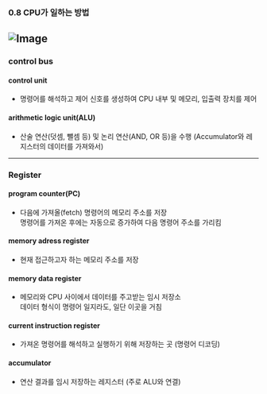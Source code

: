 ### 0.8 CPU가 일하는 방법
![Image](https://github.com/user-attachments/assets/e6c0e76c-95c8-4c16-bd8d-af640faa31f3)
---

### control bus

#### control unit
- 명령어를 해석하고 제어 신호를 생성하여 CPU 내부 및 메모리, 입출력 장치를 제어

#### arithmetic logic unit(ALU)
- 산술 연산(덧셈, 뺄셈 등) 및 논리 연산(AND, OR 등)을 수행
(Accumulator와 레지스터의 데이터를 가져와서)
---

### Register
#### program counter(PC)
- 다음에 가져올(fetch) 명령어의 메모리 주소를 저장  
명령어를 가져온 후에는 자동으로 증가하여 다음 명령어 주소를 가리킴

#### memory adress register
- 현재 접근하고자 하는 메모리 주소를 저장

#### memory data register
- 메모리와 CPU 사이에서 데이터를 주고받는 임시 저장소  
데이터 형식이 명령어 일지라도, 일단 이곳을 거침

#### current instruction register
- 가져온 명령어를 해석하고 실행하기 위해 저장하는 곳 (명령어 디코딩)

#### accumulator
- 연산 결과를 임시 저장하는 레지스터 (주로 ALU와 연결)


